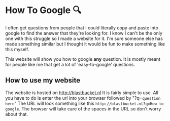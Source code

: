 # How To Google 🔍

I often get questions from people that I could literally copy and paste into google to find the answer that they're looking for. I know I can't be the only one with this struggle so I made a website for it. I'm sure someone else has made something similar but I thought it would be fun to make something like this myself.

This website will show you how to google <b>any</b> question. It is mostly meant for people like me that get a lot of 'easy-to-google' questions.

## How to use my website

The website is hosted on http://blastbucket.nl
It is fairly simple to use. All you have to do is enter the url into your browser followed by "?q=`question here`"
The URL will look something like this `http://blastbucket.nl?q=How to google`.
The browser will take care of the spaces in the URL so don't worry about that.
